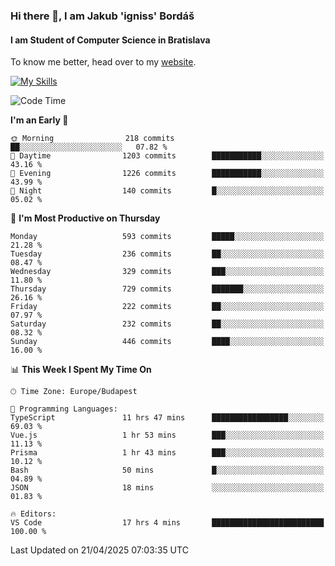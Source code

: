 ### Hi there 👋, I am Jakub 'igniss' Bordáš

#### I am Student of Computer Science in Bratislava
To know me better, head over to my [website](https://bordas.sk).

[![My Skills](https://skillicons.dev/icons?i=js,typescript,html,css,figma,svelte,vue,next,postgresql,nest,express,nodejs)](https://bordas.sk)


<!--START_SECTION:waka-->
![Code Time](http://img.shields.io/badge/Code%20Time-1%2C851%20hrs%2025%20mins-blue)

**I'm an Early 🐤** 

```text
🌞 Morning                218 commits         ██░░░░░░░░░░░░░░░░░░░░░░░   07.82 % 
🌆 Daytime                1203 commits        ███████████░░░░░░░░░░░░░░   43.16 % 
🌃 Evening                1226 commits        ███████████░░░░░░░░░░░░░░   43.99 % 
🌙 Night                  140 commits         █░░░░░░░░░░░░░░░░░░░░░░░░   05.02 % 
```
📅 **I'm Most Productive on Thursday** 

```text
Monday                   593 commits         █████░░░░░░░░░░░░░░░░░░░░   21.28 % 
Tuesday                  236 commits         ██░░░░░░░░░░░░░░░░░░░░░░░   08.47 % 
Wednesday                329 commits         ███░░░░░░░░░░░░░░░░░░░░░░   11.80 % 
Thursday                 729 commits         ███████░░░░░░░░░░░░░░░░░░   26.16 % 
Friday                   222 commits         ██░░░░░░░░░░░░░░░░░░░░░░░   07.97 % 
Saturday                 232 commits         ██░░░░░░░░░░░░░░░░░░░░░░░   08.32 % 
Sunday                   446 commits         ████░░░░░░░░░░░░░░░░░░░░░   16.00 % 
```


📊 **This Week I Spent My Time On** 

```text
🕑︎ Time Zone: Europe/Budapest

💬 Programming Languages: 
TypeScript               11 hrs 47 mins      █████████████████░░░░░░░░   69.03 % 
Vue.js                   1 hr 53 mins        ███░░░░░░░░░░░░░░░░░░░░░░   11.13 % 
Prisma                   1 hr 43 mins        ███░░░░░░░░░░░░░░░░░░░░░░   10.12 % 
Bash                     50 mins             █░░░░░░░░░░░░░░░░░░░░░░░░   04.89 % 
JSON                     18 mins             ░░░░░░░░░░░░░░░░░░░░░░░░░   01.83 % 

🔥 Editors: 
VS Code                  17 hrs 4 mins       █████████████████████████   100.00 % 
```


 Last Updated on 21/04/2025 07:03:35 UTC
<!--END_SECTION:waka-->
